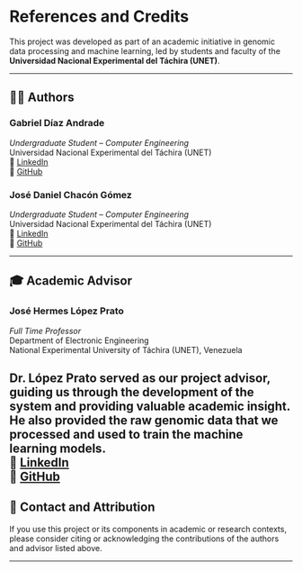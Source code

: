 # References and Credits

This project was developed as part of an academic initiative in genomic data processing and machine learning, led by students and faculty of the **Universidad Nacional Experimental del Táchira (UNET)**.

---

## 👨‍💻 Authors

### Gabriel Díaz Andrade  
*Undergraduate Student – Computer Engineering*  
Universidad Nacional Experimental del Táchira (UNET)  
📎 [LinkedIn](https://www.linkedin.com/in/gabrieldiazandrade/)  
📁 [GitHub](https://github.com/gda1712/)

### José Daniel Chacón Gómez  
*Undergraduate Student – Computer Engineering*  
Universidad Nacional Experimental del Táchira (UNET)  
📎 [LinkedIn](https://www.linkedin.com/in/jose-daniel-chacon-gomez/)  
📁 [GitHub](https://github.com/josedanielchg)

---

## 🎓 Academic Advisor

### José Hermes López Prato  
*Full Time Professor*  
Department of Electronic Engineering  
National Experimental University of Táchira (UNET), Venezuela

Dr. López Prato served as our project advisor, guiding us through the development of the system and providing valuable academic insight. He also provided the **raw genomic data** that we processed and used to train the machine learning models.
<br>
📎 [LinkedIn](https://www.linkedin.com/in/jose-lopez-prato/)  
📁 [GitHub](https://github.com/jose-lopez)
---

## 🔗 Contact and Attribution

If you use this project or its components in academic or research contexts, please consider citing or acknowledging the contributions of the authors and advisor listed above.

---

